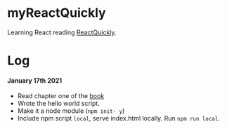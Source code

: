 # myReactQuickly
Learning React reading [ReactQuickly](http://reactquickly.co/).

# Log
#### January 17th 2021
 - Read chapter one of the [book](https://www.manning.com/books/react-quickly)
 - Wrote the hello world script.
 - Make it a node module (`npm init- y`)
 - Include npm script `local`, serve index.html locally. Run `npm run local`.
